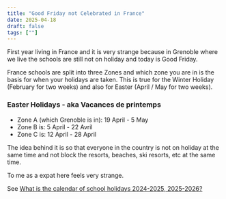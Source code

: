 ```yaml
---
title: "Good Friday not Celebrated in France"
date: 2025-04-18
draft: false
tags: [""]
--- 
```


First year living in France and it is very strange because in Grenoble where we live the schools are still not on holiday and today is Good Friday. 

France schools are split into three Zones and which zone you are in is the basis for when your holidays are taken. This is true for the Winter Holiday (February for two weeks) and also for Easter (April / May for two weeks). 

### Easter Holidays - aka Vacances de printemps 
- Zone A (which Grenoble is in): 19 April - 5 May
- Zone B is: 5 April - 22 Avril
- Zone C is: 12 April - 28 April

The idea behind it is so that everyone in the country is not on holiday at the same time and not block the resorts, beaches, ski resorts, etc at the same time. 

To me as a expat here feels very strange. 

See [What is the calendar of school holidays 2024-2025, 2025-2026?](https://www.service-public.fr/particuliers/vosdroits/F31952?lang=en)